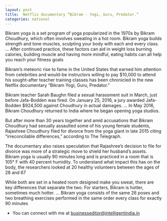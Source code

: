 ```yaml
---
layout: post
title:  Netflix documentary “Bikram - Yogi, Guru, Predator.”
categories: national
---
```

Bikram yoga is a set program of yoga popularized in the 1970s by Bikram Choudhury, which often involves sweating in a hot room.
 Bikram yoga builds strength and tone muscles, sculpting your body with each and every class. ... After continued practice, these factors can aid in weight loss burning calories, building muscle and having more mindful, eating habits can all help you reach your fitness goals

Bikram’s meteoric rise to fame in the United States that earned him attention from celebrities and would-be instructors willing to pay $10,000 to attend his sought-after teacher training classes has been chronicled in the new Netflix documentary “Bikram Yogi, Guru, Predator.”

Bikram teacher Sarah Baughn filed a sexual harassment suit in March, just before Jafa-Bodden was fired. On January 25, 2016, a jury awarded Jafa-Bodden $924,500 against Choudhury in actual damages. ... In May 2016, Bikram Choudhury returned to India where he began opening yoga studios.

But after more than 30 years together and amid accusations that Bikram Choudhury had sexually assaulted some of his young female students, Rajashree Choudhury filed for divorce from the yoga giant in late 2015 citing “irreconcilable differences,” according to The Telegraph.

The documentary also raises speculation that Rajashree’s decision to file for divorce was more of a strategic move to shield her husband’s assets. 
Bikram yoga is usually 90 minutes long and is practiced in a room that is 105° F with 40 percent humidity. To understand what impact this has on the body, the researchers looked at 20 healthy volunteers between the ages of 28 and 67


While both are set in a heated room designed make you sweat, there are key differences that separate the two. For starters, Bikram is hotter, sometimes much hotter. ... Bikram yoga consists of the same 26 poses and two breathing exercises performed in the same order every class for exactly 90 minutes

- You can connect with me at [businesseditor@intelligentindia.in](mailto:businesseditor@intelligentindia.in)
 


